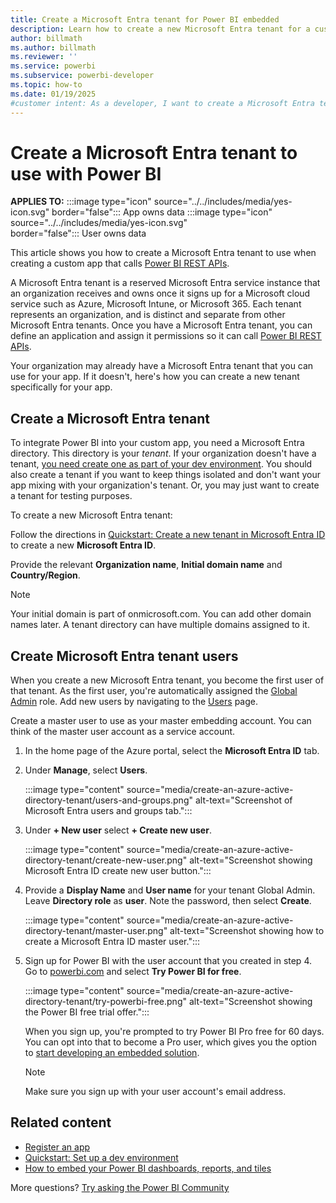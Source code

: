 ```yaml
---
title: Create a Microsoft Entra tenant for Power BI embedded 
description: Learn how to create a new Microsoft Entra tenant for a custom embedded analytics application that calls Power BI REST APIs.
author: billmath
ms.author: billmath
ms.reviewer: ''
ms.service: powerbi
ms.subservice: powerbi-developer
ms.topic: how-to
ms.date: 01/19/2025
#customer intent: As a developer, I want to create a Microsoft Entra tenant so that I can create a custom app that calls Power BI REST APIs.
---
```


# Create a Microsoft Entra tenant to use with Power BI

**APPLIES TO:** :::image type="icon" source="../../includes/media/yes-icon.svg" border="false":::&nbsp;App&nbsp;owns&nbsp;data :::image type="icon" source="../../includes/media/yes-icon.svg" border="false":::&nbsp;User&nbsp;owns&nbsp;data

This article shows you how to create a Microsoft Entra tenant to use when creating a custom app that calls [Power BI REST APIs](/rest/api/power-bi/).

A Microsoft Entra tenant is a reserved Microsoft Entra service instance that an organization receives and owns once it signs up for a Microsoft cloud service such as Azure, Microsoft Intune, or Microsoft 365. Each tenant represents an organization, and is distinct and separate from other Microsoft Entra tenants. Once you have a Microsoft Entra tenant, you can define an application and assign it permissions so it can call [Power BI REST APIs](/rest/api/power-bi/).

Your organization may already have a Microsoft Entra tenant that you can use for your app. If it doesn't, here's how you can create a new tenant specifically for your app.

<a name='create-an-azure-active-directory-tenant'></a>

## Create a Microsoft Entra tenant

To integrate Power BI into your custom app, you need a Microsoft Entra directory. This directory is your *tenant*. If your organization doesn't have a tenant, [you need create one as part of your dev environment](/azure/active-directory/develop/active-directory-howto-tenant). You should also create a tenant if you want to keep things isolated and don't want your app mixing with your organization's tenant. Or, you may just want to create a tenant for testing purposes.

To create a new Microsoft Entra tenant:

Follow the directions in [Quickstart: Create a new tenant in Microsoft Entra ID](/azure/active-directory/fundamentals/active-directory-access-create-new-tenant) to create a new **Microsoft Entra ID**.

Provide the relevant **Organization name**, **Initial domain name** and **Country/Region**.

   > [!NOTE]
   > Your initial domain is part of onmicrosoft.com. You can add other domain names later. A tenant directory can have multiple domains assigned to it.

<a name='create-azure-active-directory-tenant-users'></a>

## Create Microsoft Entra tenant users

When you create a new Microsoft Entra tenant, you become the first user of that tenant. As the first user, you're automatically assigned the [Global Admin](/azure/active-directory/roles/permissions-reference#global-administrator) role. Add new users by navigating to the [Users](https://portal.azure.com/#blade/Microsoft_AAD_IAM/UsersManagementMenuBlade/MsGraphUsers) page.

Create a master user to use as your master embedding account. You can think of the master user account as a service account.

1. In the home page of the Azure portal, select the **Microsoft Entra ID** tab.

2. Under **Manage**, select **Users**.

    :::image type="content" source="media/create-an-azure-active-directory-tenant/users-and-groups.png" alt-text="Screenshot of Microsoft Entra users and groups tab.":::

3. Under **+ New user** select **+ Create new user**.

    :::image type="content" source="media/create-an-azure-active-directory-tenant/create-new-user.png" alt-text="Screenshot showing Microsoft Entra ID create new user button.":::

4. Provide a **Display Name** and **User name** for your tenant Global Admin. Leave **Directory role** as **user**. Note the password, then select **Create**.

    :::image type="content" source="media/create-an-azure-active-directory-tenant/master-user.png" alt-text="Screenshot showing how to create a Microsoft Entra ID master user.":::

5. Sign up for Power BI with the user account that you created in step 4. Go to [powerbi.com](https://powerbi.microsoft.com/getting-started-with-power-bi/) and select **Try Power BI for free**.

    :::image type="content" source="media/create-an-azure-active-directory-tenant/try-powerbi-free.png" alt-text="Screenshot showing the Power BI free trial offer.":::

    When you sign up, you're prompted to try Power BI Pro free for 60 days. You can opt into that to become a Pro user, which gives you the option to [start developing an embedded solution](embed-sample-for-customers.md).

   > [!NOTE]
   > Make sure you sign up with your user account's email address.

## Related content

* [Register an app](register-app.md)
* [Quickstart: Set up a dev environment](/azure/active-directory/develop/active-directory-howto-tenant)
* [How to embed your Power BI dashboards, reports, and tiles](embed-sample-for-customers.md)

More questions? [Try asking the Power BI Community](https://community.powerbi.com/)
